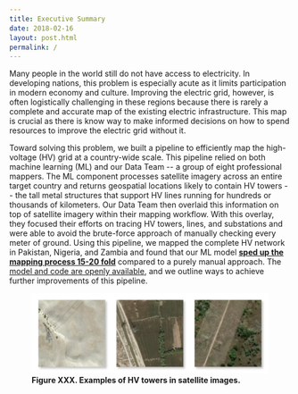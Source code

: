 ```yaml
---
title: Executive Summary
date: 2018-02-16
layout: post.html
permalink: /
---
```


Many people in the world still do not have access to electricity. In developing nations, this problem is especially acute as it limits participation in modern economy and culture. Improving the electric grid, however, is often logistically challenging in these regions because there is rarely a complete and accurate map of the existing electric infrastructure. This map is crucial as there is know way to make informed decisions on how to spend resources to improve the electric grid without it.

Toward solving this problem, we built a pipeline to efficiently map the high-voltage (HV) grid at a country-wide scale. This pipeline relied on both machine learning (ML) and our Data Team -- a group of eight professional mappers. The ML component processes satellite imagery across an entire target country and returns geospatial locations likely to contain HV towers -- the tall metal structures that support HV lines running for hundreds or thousands of kilometers. Our Data Team then overlaid this information on top of satellite imagery within their mapping workflow. With this overlay, they focused their efforts on tracing HV towers, lines, and substations and were able to avoid the brute-force approach of manually checking every meter of ground. Using this pipeline, we mapped the complete HV network in Pakistan, Nigeria, and Zambia and found that our ML model **[sped up the mapping process 15-20 fold](http://devseed.com/ml-grid-docs/results/mapping-speed/)** compared to a purely manual approach. The [model and code are openly available](), and we outline ways to achieve further improvements of this pipeline.

<figure class="align-center">
  <img src="/assets/graphics/content/hv_grid_positive_examples.png" alt="Examples of HV towers." />
  <figcaption><b>Figure XXX. Examples of HV towers in satellite images.</b></figcaption>
</figure>